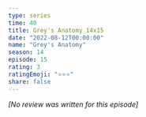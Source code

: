 ```yaml
---
type: series
time: 40
title: Grey's Anatomy 14x15
date: "2022-08-12T00:00:00"
name: "Grey's Anatomy"
season: 14
episode: 15
rating: 3
ratingEmoji: "⭐️⭐️⭐️"
share: false
---
```


*[No review was written for this episode]*
